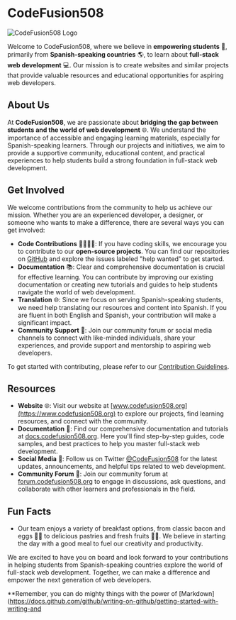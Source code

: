 # CodeFusion508

![CodeFusion508 Logo](logo.png)

Welcome to CodeFusion508, where we believe in **empowering students** 🚀, primarily from **Spanish-speaking countries** 🌎, to learn about **full-stack web development** 💻. Our mission is to create websites and similar projects that provide valuable resources and educational opportunities for aspiring web developers.

## About Us

At **CodeFusion508**, we are passionate about **bridging the gap between students and the world of web development** 🌐. We understand the importance of accessible and engaging learning materials, especially for Spanish-speaking learners. Through our projects and initiatives, we aim to provide a supportive community, educational content, and practical experiences to help students build a strong foundation in full-stack web development.

## Get Involved

We welcome contributions from the community to help us achieve our mission. Whether you are an experienced developer, a designer, or someone who wants to make a difference, there are several ways you can get involved:

- **Code Contributions** 👩‍💻👨‍💻: If you have coding skills, we encourage you to contribute to our **open-source projects**. You can find our repositories on [GitHub](https://github.com/CodeFusion508) and explore the issues labeled "help wanted" to get started.
- **Documentation** 📚: Clear and comprehensive documentation is crucial for effective learning. You can contribute by improving our existing documentation or creating new tutorials and guides to help students navigate the world of web development.
- **Translation** 🌐: Since we focus on serving Spanish-speaking students, we need help translating our resources and content into Spanish. If you are fluent in both English and Spanish, your contribution will make a significant impact.
- **Community Support** 🤝: Join our community forum or social media channels to connect with like-minded individuals, share your experiences, and provide support and mentorship to aspiring web developers.

To get started with contributing, please refer to our [Contribution Guidelines](CONTRIBUTING.md).

## Resources

- **Website** 🌐: Visit our website at [www.codefusion508.org](https://www.codefusion508.org) to explore our projects, find learning resources, and connect with the community.
- **Documentation** 📖: Find our comprehensive documentation and tutorials at [docs.codefusion508.org](https://docs.codefusion508.org). Here you'll find step-by-step guides, code samples, and best practices to help you master full-stack web development.
- **Social Media** 📱: Follow us on Twitter [@CodeFusion508](https://twitter.com/CodeFusion508) for the latest updates, announcements, and helpful tips related to web development.
- **Community Forum** 🌟: Join our community forum at [forum.codefusion508.org](https://forum.codefusion508.org) to engage in discussions, ask questions, and collaborate with other learners and professionals in the field.

## Fun Facts

- Our team enjoys a variety of breakfast options, from classic bacon and eggs 🥓🍳 to delicious pastries and fresh fruits 🥐🍓. We believe in starting the day with a good meal to fuel our creativity and productivity.

We are excited to have you on board and look forward to your contributions in helping students from Spanish-speaking countries explore the world of full-stack web development. Together, we can make a difference and empower the next generation of web developers.

**Remember, you can do mighty things with the power of [Markdown](https://docs.github.com/github/writing-on-github/getting-started-with-writing-and
